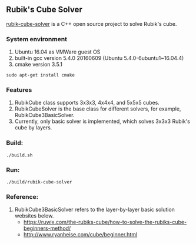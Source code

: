 ## Rubik's Cube Solver

[rubik-cube-solver](https://github.com/toby-liu-os/rubik-cube-solver) is a C++ open source project to solve Rubik's cube.

### System environment

1. Ubuntu 16.04 as VMWare guest OS
2. built-in gcc version 5.4.0 20160609 (Ubuntu 5.4.0-6ubuntu1~16.04.4)
3. cmake version 3.5.1 
```
sudo apt-get install cmake
```

### Features

1. RubikCube class supports 3x3x3, 4x4x4, and 5x5x5 cubes.
2. RubikCubeSolver is the base class for different solvers, for example, RubikCube3BasicSolver.
3. Currently, only basic solver is implemented, which solves 3x3x3 Rubik's cube by layers.


### Build:
```
./build.sh
```

### Run:
```
./build/rubik-cube-solver
```

### Reference:

1. RubikCube3BasicSolver refers to the layer-by-layer basic solution websites below.
    - https://ruwix.com/the-rubiks-cube/how-to-solve-the-rubiks-cube-beginners-method/
    - http://www.ryanheise.com/cube/beginner.html
